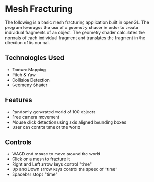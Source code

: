Mesh Fracturing
===============

The following is a basic mesh fracturing application built in openGL. The program leverages the use of a geometry shader in order to create individual fragments of an object. The geometry shader calculates the normals of each individual fragment and translates the fragment in the direction of its normal.

Technologies Used
-----------------
* Texture Mapping
* Pitch & Yaw
* Collision Detection
* Geometry Shader

Features
--------
* Randomly generated world of 100 objects
* Free camera movement
* Mouse click detection using axis aligned bounding boxes
* User can control time of the world

Controls
--------
* WASD and mouse to move around the world
* Click on a mesh to fracture it
* Right and Left arrow keys control "time"
* Up and Down arrow keys control the speed of "time"
* Spacebar stops "time"
